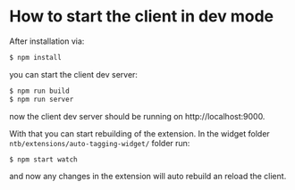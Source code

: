 # How to start the client in dev mode

After installation via:

```sh
$ npm install
```

you can start the client dev server:

```sh
$ npm run build
$ npm run server
```

now the client dev server should be running on http://localhost:9000.

With that you can start rebuilding of the extension. In the widget folder `ntb/extensions/auto-tagging-widget/` folder run:

```sh
$ npm start watch
```

and now any changes in the extension will auto rebuild an reload the client.
